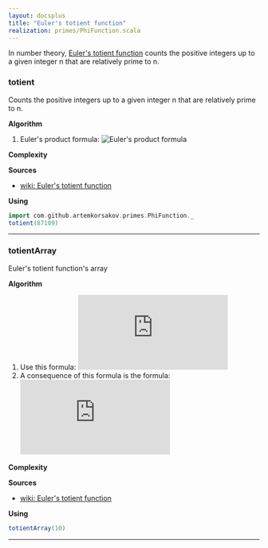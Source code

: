 ```yaml
---
layout: docsplus
title: "Euler's totient function"
realization: primes/PhiFunction.scala
---
```


In number theory, [Euler's totient function](https://en.wikipedia.org/wiki/Euler%27s_totient_function) counts 
the positive integers up to a given integer n that are relatively prime to n.

### totient
Counts the positive integers up to a given integer n that are relatively prime to n.

**Algorithm**
1. Euler's product formula: ![Euler's product formula](http://latex.codecogs.com/svg.latex?{\displaystyle&space;\varphi&space;(n)=n\prod&space;_{p\mid&space;n}\left(1-{\frac&space;{1}{p}}\right)})
     
**Complexity**
     
**Sources** 
- [wiki: Euler's totient function](https://en.wikipedia.org/wiki/Euler%27s_totient_function)

**Using**
```scala mdoc
import com.github.artemkorsakov.primes.PhiFunction._
totient(87109)
```

---

### totientArray
Euler's totient function's array

**Algorithm**
1. Use this formula: 
![formula](http://latex.codecogs.com/svg.latex?%7B%5Cdisplaystyle%20%5Cvarphi%20(mn)=%5Cvarphi%20(m)%5Cvarphi%20(n)%5Ccdot%20%7B%5Cfrac%20%7Bd%7D%7B%5Cvarphi%20(d)%7D%7D%5Cquad%20%7B%5Ctext%7Bwhere%20%7D%7Dd=%5Coperatorname%20%7Bgcd%7D%20(m,n)%7D)
2. A consequence of this formula is the formula:
![formula](http://latex.codecogs.com/svg.latex?%7B%5Cdisplaystyle%20%5Cvarphi%20(p*n)=%7B%5Cbegin%7Bcases%7Dp*%5Cvarphi%20(n)&%7B%5Ctext%7Bif%20n%20%25%20p%20=%200%7D%7D%5C%5C(p-1)*%5Cvarphi%20(n)&%7B%5Ctext%7Bif%20n%20%25%20p%20!=%200%7D%7D%5Cend%7Bcases%7D%7D%7D)   
     
**Complexity**
     
**Sources** 
- [wiki: Euler's totient function](https://en.wikipedia.org/wiki/Euler%27s_totient_function)

**Using**
```scala mdoc
totientArray(10)
```

---